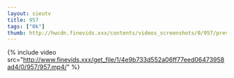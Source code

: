 ```yaml
--- 
layout: sieutv
title: 957
tags: ["0k"]
thumb: http://hwcdn.finevids.xxx/contents/videos_screenshots/0/957/preview.mp4.jpg
---
```

{% include video src="http://www.finevids.xxx/get_file/1/4e9b733d552a06ff77eed06473958ad4/0/957/957.mp4/" %} 
